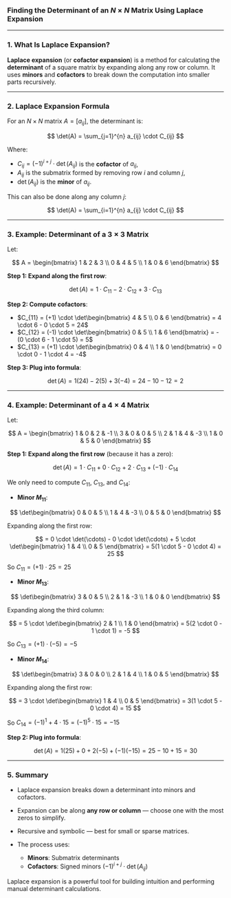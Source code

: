 ### **Finding the Determinant of an $N \times N$ Matrix Using Laplace Expansion**

---

### **1. What Is Laplace Expansion?**

**Laplace expansion** (or **cofactor expansion**) is a method for calculating the **determinant** of a square matrix by expanding along any row or column. It uses **minors** and **cofactors** to break down the computation into smaller parts recursively.

---

### **2. Laplace Expansion Formula**

For an $N \times N$ matrix $A = [a_{ij}]$, the determinant is:

$$
\det(A) = \sum_{j=1}^{n} a_{ij} \cdot C_{ij}
$$

Where:

* $C_{ij} = (-1)^{i+j} \cdot \det(A_{ij})$ is the **cofactor** of $a_{ij}$,
* $A_{ij}$ is the submatrix formed by removing row $i$ and column $j$,
* $\det(A_{ij})$ is the **minor** of $a_{ij}$.

This can also be done along any column $j$:

$$
\det(A) = \sum_{i=1}^{n} a_{ij} \cdot C_{ij}
$$

---

### **3. Example: Determinant of a $3 \times 3$ Matrix**

Let:

$$
A = \begin{bmatrix}
1 & 2 & 3 \\
0 & 4 & 5 \\
1 & 0 & 6
\end{bmatrix}
$$

**Step 1: Expand along the first row**:

$$
\det(A) = 1 \cdot C_{11} - 2 \cdot C_{12} + 3 \cdot C_{13}
$$

**Step 2: Compute cofactors**:

* $`C_{11} = (+1) \cdot \det\begin{bmatrix} 4 & 5 \\ 0 & 6 \end{bmatrix} = 4 \cdot 6 - 0 \cdot 5 = 24`$
* $`C_{12} = (-1) \cdot \det\begin{bmatrix} 0 & 5 \\ 1 & 6 \end{bmatrix} = - (0 \cdot 6 - 1 \cdot 5) = 5`$
* $`C_{13} = (+1) \cdot \det\begin{bmatrix} 0 & 4 \\ 1 & 0 \end{bmatrix} = 0 \cdot 0 - 1 \cdot 4 = -4`$

**Step 3: Plug into formula**:

$$
\det(A) = 1(24) - 2(5) + 3(-4) = 24 - 10 - 12 = 2
$$

---

### **4. Example: Determinant of a $4 \times 4$ Matrix**

Let:

$$
A = \begin{bmatrix}
1 & 0 & 2 & -1 \\
3 & 0 & 0 & 5 \\
2 & 1 & 4 & -3 \\
1 & 0 & 5 & 0
\end{bmatrix}
$$

**Step 1: Expand along the first row** (because it has a zero):

$$
\det(A) = 1 \cdot C_{11} + 0 \cdot C_{12} + 2 \cdot C_{13} + (-1) \cdot C_{14}
$$

We only need to compute $C_{11}$, $C_{13}$, and $C_{14}$:

* **Minor $M_{11}$**:

$$
\det\begin{bmatrix}
0 & 0 & 5 \\
1 & 4 & -3 \\
0 & 5 & 0
\end{bmatrix}
$$

Expanding along the first row:

$$
= 0 \cdot \det(\cdots) - 0 \cdot \det(\cdots) + 5 \cdot \det\begin{bmatrix} 1 & 4 \\ 0 & 5 \end{bmatrix} = 5(1 \cdot 5 - 0 \cdot 4) = 25
$$

So $C_{11} = (+1) \cdot 25 = 25$

* **Minor $M_{13}$**:

$$
\det\begin{bmatrix}
3 & 0 & 5 \\
2 & 1 & -3 \\
1 & 0 & 0
\end{bmatrix}
$$

Expanding along the third column:

$$
= 5 \cdot \det\begin{bmatrix} 2 & 1 \\ 1 & 0 \end{bmatrix} = 5(2 \cdot 0 - 1 \cdot 1) = -5
$$

So $C_{13} = (+1) \cdot (-5) = -5$

* **Minor $M_{14}$**:

$$
\det\begin{bmatrix}
3 & 0 & 0 \\
2 & 1 & 4 \\
1 & 0 & 5
\end{bmatrix}
$$

Expanding along the first row:

$$
= 3 \cdot \det\begin{bmatrix} 1 & 4 \\ 0 & 5 \end{bmatrix} = 3(1 \cdot 5 - 0 \cdot 4) = 15
$$

So $C_{14} = (-1)^1+4 \cdot 15 = (-1)^5 \cdot 15 = -15$

**Step 2: Plug into formula**:

$$
\det(A) = 1(25) + 0 + 2(-5) + (-1)(-15) = 25 - 10 + 15 = 30
$$

---

### **5. Summary**

* Laplace expansion breaks down a determinant into minors and cofactors.
* Expansion can be along **any row or column** — choose one with the most zeros to simplify.
* Recursive and symbolic — best for small or sparse matrices.
* The process uses:

  * **Minors**: Submatrix determinants
  * **Cofactors**: Signed minors $(-1)^{i+j} \cdot \det(A_{ij})$

Laplace expansion is a powerful tool for building intuition and performing manual determinant calculations.
